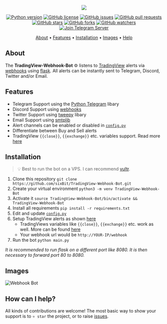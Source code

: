 <p align="center"><a href="https://github.com/sixbit/TradingView-Webhook-Bot" target="_blank"><img src="https://i.imgur.com/ubEoI7w.png"></a></p>

<p align="center">
    <a href="https://www.python.org/downloads/release/python-380/"><img src="https://img.shields.io/badge/python-3.8-blue.svg?style=plastic" alt="Python version"></a>
    <a href="https://github.com/sixBit/TradingView-Webhook-Bot/blob/master/LICENSE"><img src="https://img.shields.io/github/license/sixbit/TradingView-Webhook-Bot?style=plastic" alt="GitHub license"></a>
    <a href="https://github.com/sixBit/TradingView-Webhook-Bot/issues"><img src="https://img.shields.io/github/issues/sixbit/TradingView-Webhook-Bot?style=plastic" alt="GitHub issues"></a>
    <a href="https://github.com/sixBit/TradingView-Webhook-Bot/pulls"><img src="https://img.shields.io/github/issues-pr/sixbit/TradingView-Webhook-Bot?style=plastic" alt="GitHub pull requests"></a>
    <br /><a href="https://github.com/sixBit/TradingView-Webhook-Bot/stargazers"><img src="https://img.shields.io/github/stars/sixbit/TradingView-Webhook-Bot?style=social" alt="GitHub stars"></a>
    <a href="https://github.com/sixBit/TradingView-Webhook-Bot/network/members"><img src="https://img.shields.io/github/forks/sixbit/TradingView-Webhook-Bot?style=social" alt="GitHub forks"></a>
    <a href="https://github.com/sixBit/TradingView-Webhook-Bot/watchers"><img src="https://img.shields.io/github/watchers/sixbit/TradingView-Webhook-Bot?style=social" alt="GitHub watchers"></a>
    <br /><a href="https://sixbit.io/telegram"><img src="https://img.shields.io/badge/Join-Server-00457c.svg?logo=telegram&style=plastic" alt="Join Telegram Server"></a>
</p>

<p align="center">
  <a href="#about">About</a>
  •
  <a href="#features">Features</a>
  •
  <a href="#installation">Installation</a>
  •
  <a href="#images">Images</a>
  •
  <a href="#how-can-i-help">Help</a>
</p>

## About
The **TradingView-Webhook-Bot** ⚙️ listens to [TradingView](https://tradingview.com) alerts via [webhooks](https://www.tradingview.com/support/solutions/43000529348-i-want-to-know-more-about-webhooks/) using [flask](https://flask.palletsprojects.com/en/1.1.x/). All alerts can be instantly sent to Telegram, Discord, Twitter and/or Email. 

## Features
- Telegram Support using the [Python Telegram](https://github.com/python-telegram-bot/python-telegram-bot) libary
- Discord Support using [webhooks](https://support.discord.com/hc/de/articles/228383668-Webhooks-verwenden)
- Twitter Support using [tweepy](https://github.com/tweepy/tweepy) libary
- Email Support using [smtplib](https://docs.python.org/3/library/smtplib.html)
- Alert channels can be enabled or disabled in [`config.py`](https://github.com/sixBit/TradingView-Webhook-Bot/blob/master/config.py)
- Differentiate between Buy and Sell alerts
- TradingView `{{close}}`, `{{exchange}}` etc. variables support. Read more [here](https://www.tradingview.com/blog/en/introducing-variables-in-alerts-14880/)

## Installation
> 💡 Best to run the bot on a VPS. I can recommend [vultr](sixbit.io/vultr).
1. Clone this repository `git clone https://github.com/sixBit/TradingView-Webhook-Bot.git`
2. Create your virtual environment `python3 -m venv TradingView-Webhook-Bot`
3. Activate it `source TradingView-Webhook-Bot/bin/activate && TradingView-Webhook-Bot`
4. Install all requirements `pip install -r requirements.txt`
5. Edit and update [`config.py`](https://github.com/sixBit/TradingView-Webhook-Bot/blob/master/config.py)
6. Setup TradingView alerts as shown [here](https://i.imgur.com/71UYTcu.png)
    - TradingViews variables like `{{close}}`, `{{exchange}}` etc. work as well. More can be found [here](https://www.tradingview.com/blog/en/introducing-variables-in-alerts-14880/)
    - Your webhook url would be `http://YOUR-IP/webhook`
7. Run the bot `python main.py`

*It is recommended to run flask on a different port like 8080. It is then necessary to forward port 80 to 8080.*

## Images
![Webhook Bot](https://i.imgur.com/vZA42cc.png)

## How can I help?
All kinds of contributions are welcome! The most basic way to show your support is to `⭐️ star` the project, or to raise [issues](https://github.com/sixBit/TradingView-Webhook-Bot/issues/new).